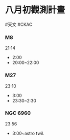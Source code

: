 # 八月初觀測計畫
#天文 #CKAC 

### M8
21:14
- 2:00
- 20:00~22:00

### M27
23:10
- 3:00
- 23:30~2:30  


### NGC 6960
23:56
- 3:00~astro twil.

